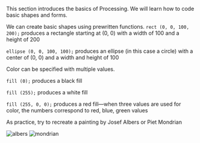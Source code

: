 
This section introduces the basics of Processing. We will learn how to code basic shapes and forms.

We can create basic shapes using prewritten functions.
```rect (0, 0, 100, 200);``` produces a rectangle starting at (0, 0) with a width of 100 and a height of 200

```ellipse (0, 0, 100, 100);``` produces an ellipse (in this case a circle) with a center of (0, 0) and a width and height of 100


Color can be specified with multiple values. 

```fill (0);```
produces a black fill

```fill (255);```
produces a white fill

```fill (255, 0, 0);```
produces a red fill—when three values are used for color, the numbers correspond to red, blue, green values

As practice, try to recreate a painting by Josef Albers or Piet Mondrian

![albers](https://arthur.io/img/art/0000017344a1ecd26/josef-albers/homage-to-the-square-soft-spoken/large-2x/josef-albers--homage-to-the-square-soft-spoken.jpg)
![mondrian](https://upload.wikimedia.org/wikipedia/commons/thumb/7/76/Piet_Mondriaan%2C_1921_-_Composition_en_rouge%2C_jaune%2C_bleu_et_noir.jpg/481px-Piet_Mondriaan%2C_1921_-_Composition_en_rouge%2C_jaune%2C_bleu_et_noir.jpg)
